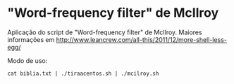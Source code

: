 # "Word-frequency filter" de McIlroy

Aplicação do script de "Word-frequency filter" de McIlroy. Maiores informações em http://www.leancrew.com/all-this/2011/12/more-shell-less-egg/

Modo de uso:

```
cat biblia.txt | ./tiraacentos.sh | ./mcilroy.sh
```
